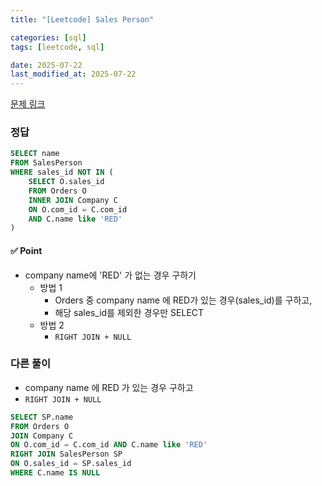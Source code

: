 ```yaml
---
title: "[Leetcode] Sales Person"

categories: [sql]
tags: [leetcode, sql]

date: 2025-07-22
last_modified_at: 2025-07-22
---
```

[문제 링크](https://leetcode.com/problems/sales-person/)

### 정답
```sql
SELECT name
FROM SalesPerson
WHERE sales_id NOT IN (
    SELECT O.sales_id
    FROM Orders O
    INNER JOIN Company C
    ON O.com_id = C.com_id
    AND C.name like 'RED'
)
```

#### ✅ Point
- company name에 'RED' 가 없는 경우 구하기
    - 방법 1
        - Orders 중 company name 에 RED가 있는 경우(sales_id)를 구하고,
        - 해당 sales_id를 제외한 경우만 SELECT
    - 방법 2
        - `RIGHT JOIN + NULL`

### 다른 풀이
- company name 에 RED 가 있는 경우 구하고
- `RIGHT JOIN + NULL`

```sql
SELECT SP.name
FROM Orders O
JOIN Company C
ON O.com_id = C.com_id AND C.name like 'RED'
RIGHT JOIN SalesPerson SP
ON O.sales_id = SP.sales_id
WHERE C.name IS NULL
```